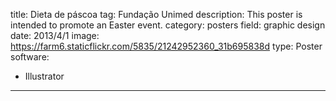 title: Dieta de páscoa
tag: Fundação Unimed
description: This poster is intended to promote an Easter event.
category: posters
field: graphic design
date: 2013/4/1
image: https://farm6.staticflickr.com/5835/21242952360_31b695838d
type: Poster
software:
- Illustrator
---
